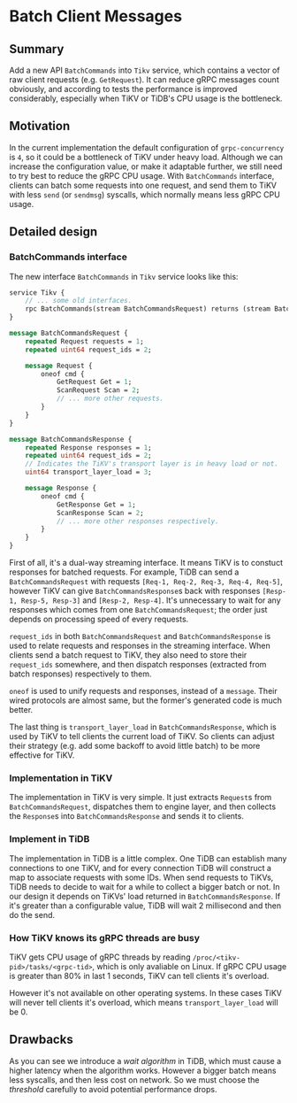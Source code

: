 # Batch Client Messages

## Summary

Add a new API `BatchCommands` into `Tikv` service, which contains a vector of
raw client requests (e.g. `GetRequest`). It can reduce gRPC messages count
obviously, and according to tests the performance is improved considerably,
especially when TiKV or TiDB's CPU usage is the bottleneck.

## Motivation

In the current implementation the default configuration of `grpc-concurrency`
is `4`, so it could be a bottleneck of TiKV under heavy load. Although we can
increase the configuration value, or make it adaptable further, we still need
to try best to reduce the gRPC CPU usage. With `BatchCommands` interface,
clients can batch some requests into one request, and send them to TiKV with
less `send` (or `sendmsg`) syscalls, which normally means less gRPC CPU usage.

## Detailed design

### BatchCommands interface

The new interface `BatchCommands` in `Tikv` service looks like this:

```proto
service Tikv {
    // ... some old interfaces.
    rpc BatchCommands(stream BatchCommandsRequest) returns (stream BatchCommandsResponse) {}
}

message BatchCommandsRequest {
    repeated Request requests = 1;
    repeated uint64 request_ids = 2;

    message Request {
        oneof cmd {
            GetRequest Get = 1;
            ScanRequest Scan = 2;
            // ... more other requests.
        }
    }
}

message BatchCommandsResponse {
    repeated Response responses = 1;
    repeated uint64 request_ids = 2;
    // Indicates the TiKV's transport layer is in heavy load or not.
    uint64 transport_layer_load = 3;

    message Response {
        oneof cmd {
            GetResponse Get = 1;
            ScanResponse Scan = 2;
            // ... more other responses respectively.
        }
    }
}
```

First of all, it's a dual-way streaming interface. It means TiKV is to constuct
responses for batched requests. For example, TiDB can send a
`BatchCommandsRequest` with requests `[Req-1, Req-2, Req-3, Req-4, Req-5]`,
however TiKV can give `BatchCommandsResponse`s back with responses `[Resp-1,
Resp-5, Resp-3]` and `[Resp-2, Resp-4]`. It's unnecessary to wait for any
responses which comes from one `BatchCommandsRequest`; the order just depends
on processing speed of every requests.

`request_ids` in both `BatchCommandsRequest` and `BatchCommandsResponse` is
used to relate requests and responses in the streaming interface. When clients
send a batch request to TiKV, they also need to store their `request_ids`
somewhere, and then dispatch responses (extracted from batch responses)
respectively to them.

`oneof` is used to unify requests and responses, instead of a `message`. Their
wired protocols are almost same, but the former's generated code is much better.

The last thing is `transport_layer_load` in `BatchCommandsResponse`, which is
used by TiKV to tell clients the current load of TiKV.  So clients can adjust
their strategy (e.g. add some backoff to avoid little batch) to be more
effective for TiKV.

### Implementation in TiKV

The implementation in TiKV is very simple. It just extracts `Request`s from
`BatchCommandsRequest`, dispatches them to engine layer, and then collects the
`Response`s into `BatchCommandsResponse` and sends it to clients.

### Implement in TiDB

The implementation in TiDB is a little complex. One TiDB can establish many
connections to one TiKV, and for every connection TiDB will construct a map
to associate requests with some IDs. When send requests to TiKVs, TiDB needs
to decide to wait for a while to collect a bigger batch or not. In our design
it depends on TiKVs' load returned in `BatchCommandsResponse`. If it's greater
than a configurable value, TiDB will wait 2 millisecond and then do the send.

### How TiKV knows its gRPC threads are busy

TiKV gets CPU usage of gRPC threads by reading
`/proc/<tikv-pid>/tasks/<grpc-tid>`, which is only avaliable on Linux. If gRPC
CPU usage is greater than 80% in last 1 seconds, TiKV can tell clients it's
overload.

However it's not available on other operating systems. In these cases TiKV will
never tell clients it's overload, which means `transport_layer_load` will be 0.

## Drawbacks

As you can see we introduce a *wait algorithm* in TiDB, which must cause a
higher latency when the algorithm works. However a bigger batch means less
syscalls, and then less cost on network. So we must choose the *threshold*
carefully to avoid potential performance drops.
